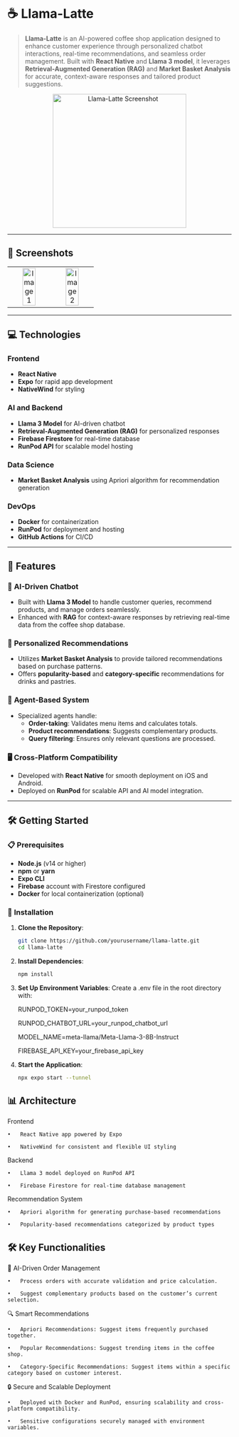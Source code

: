 # ☕ **Llama-Latte**

> **Llama-Latte** is an AI-powered coffee shop application designed to enhance customer experience through personalized chatbot interactions, real-time recommendations, and seamless order management. Built with **React Native** and **Llama 3 model**, it leverages **Retrieval-Augmented Generation (RAG)** and **Market Basket Analysis** for accurate, context-aware responses and tailored product suggestions.

<div align="center">
  <img src="https://github.com/user-attachments/assets/b8efdd37-d366-40c3-90e6-bb050779a2a4" alt="Llama-Latte Screenshot" width="300"/>
</div>

---

## 📸 **Screenshots**

<table>
  <tr>
    <td>
      <div align="center">
        <img src="https://github.com/user-attachments/assets/03a3f8c7-274e-4b87-bfe6-52e112286ff8" alt="Image 1" width="60%"/>
      </div>
    </td>
    <td>
      <div align="center">
        <img src="https://github.com/user-attachments/assets/8bd28126-35f4-4812-912b-ec8669daecf5" alt="Image 2" width="60%"/>
      </div>
    </td>
  </tr>
</table>

---

## 💻 **Technologies**

### **Frontend**

- **React Native**
- **Expo** for rapid app development
- **NativeWind** for styling

### **AI and Backend**

- **Llama 3 Model** for AI-driven chatbot
- **Retrieval-Augmented Generation (RAG)** for personalized responses
- **Firebase Firestore** for real-time database
- **RunPod API** for scalable model hosting

### **Data Science**

- **Market Basket Analysis** using Apriori algorithm for recommendation generation

### **DevOps**

- **Docker** for containerization
- **RunPod** for deployment and hosting
- **GitHub Actions** for CI/CD

---

## 🚀 **Features**

### 🤖 **AI-Driven Chatbot**

- Built with **Llama 3 Model** to handle customer queries, recommend products, and manage orders seamlessly.
- Enhanced with **RAG** for context-aware responses by retrieving real-time data from the coffee shop database.

### 🛒 **Personalized Recommendations**

- Utilizes **Market Basket Analysis** to provide tailored recommendations based on purchase patterns.
- Offers **popularity-based** and **category-specific** recommendations for drinks and pastries.

### 🎯 **Agent-Based System**

- Specialized agents handle:
  - **Order-taking**: Validates menu items and calculates totals.
  - **Product recommendations**: Suggests complementary products.
  - **Query filtering**: Ensures only relevant questions are processed.

### 🖥️ **Cross-Platform Compatibility**

- Developed with **React Native** for smooth deployment on iOS and Android.
- Deployed on **RunPod** for scalable API and AI model integration.

---

## 🛠️ **Getting Started**

### 📋 **Prerequisites**

- **Node.js** (v14 or higher)
- **npm** or **yarn**
- **Expo CLI**
- **Firebase** account with Firestore configured
- **Docker** for local containerization (optional)

### 🚀 **Installation**

1. **Clone the Repository**:

   ```bash
   git clone https://github.com/yourusername/llama-latte.git
   cd llama-latte

   ```

2. **Install Dependencies**:

   ```bash
   npm install
   ```

3. **Set Up Environment Variables**:
   Create a .env file in the root directory with:

   RUNPOD_TOKEN=your_runpod_token

   RUNPOD_CHATBOT_URL=your_runpod_chatbot_url

   MODEL_NAME=meta-llama/Meta-Llama-3-8B-Instruct

   FIREBASE_API_KEY=your_firebase_api_key

4. **Start the Application**:
   ```bash
   npx expo start --tunnel
   ```

## 📊 Architecture

Frontend

    •	React Native app powered by Expo

    •	NativeWind for consistent and flexible UI styling

Backend

    •	Llama 3 model deployed on RunPod API

    •	Firebase Firestore for real-time database management

Recommendation System

    •	Apriori algorithm for generating purchase-based recommendations

    •	Popularity-based recommendations categorized by product types

## 🛠️ Key Functionalities

🌟 AI-Driven Order Management

    •	Process orders with accurate validation and price calculation.

    •	Suggest complementary products based on the customer’s current selection.

🔍 Smart Recommendations

    •	Apriori Recommendations: Suggest items frequently purchased together.

    •	Popular Recommendations: Suggest trending items in the coffee shop.

    •	Category-Specific Recommendations: Suggest items within a specific category based on customer interest.

🔒 Secure and Scalable Deployment

    •	Deployed with Docker and RunPod, ensuring scalability and cross-platform compatibility.

    •	Sensitive configurations securely managed with environment variables.
